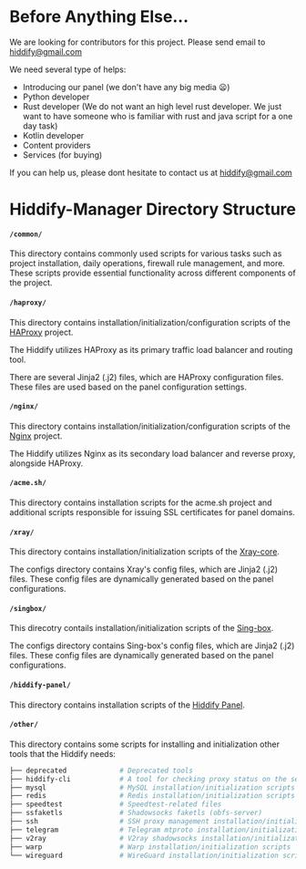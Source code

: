 
# Before Anything Else...
We are looking for contributors for this project. Please send email to hiddify@gmail.com

We need several type of helps:
- Introducing our panel (we don't have any big media 😦)
- Python developer
- Rust developer (We do not want an high level rust developer. We just want to have someone who is familiar with rust and java script for a one day task)
- Kotlin developer
- Content providers
- Services (for buying)

If you can help us, please dont hesitate to contact us at hiddify@gmail.com



# Hiddify-Manager Directory Structure
#### ```/common/```
This directory contains commonly used scripts for various tasks such as project installation, daily operations, firewall rule management, and more. These scripts provide essential functionality across different components of the project.

#### ```/haproxy/```
This directory contains installation/initialization/configuration scripts of the [HAProxy](https://www.haproxy.org/) project.

The Hiddify utilizes HAProxy as its primary traffic load balancer and routing tool.

There are several Jinja2 (.j2) files, which are HAProxy configuration files. These files are used based on the panel configuration settings.

#### ```/nginx/```
This directory contains installation/initialization/configuration scripts of the [Nginx](https://nginx.org/en/) project.

The Hiddify utilizes Nginx as its secondary load balancer and reverse proxy, alongside HAProxy.

#### ```/acme.sh/```
This directory contains installation scripts for the acme.sh project and additional scripts responsible for issuing SSL certificates for panel domains.

#### ```/xray/```
This directory contains installation/initialization scripts of the [Xray-core](https://github.com/XTLS/Xray-core).

The configs directory contains Xray's config files, which are Jinja2 (.j2) files. These config files are dynamically generated based on the panel configurations.

#### ```/singbox/```
This direcotry contails installation/initialization scripts of the [Sing-box](https://github.com/SagerNet/sing-box).

The configs directory contains Sing-box's config files, which are Jinja2 (.j2) files. These config files are dynamically generated based on the panel configurations.

#### ```/hiddify-panel/```
This directory contains installation scripts of the [Hiddify Panel](https://github.com/hiddify/HiddifyPanel).

#### ```/other/```
This directory contains some scripts for installing and initialization other tools that the Hiddify needs:
```bash
├── deprecated             # Deprecated tools
├── hiddify-cli            # A tool for checking proxy status on the server itself
├── mysql                  # MySQL installation/initialization scripts (Project database)
├── redis                  # Redis installation/initialization scripts (Project cache database)
├── speedtest              # Speedtest-related files
├── ssfaketls              # Shadowsocks faketls (obfs-server)
├── ssh                    # SSH proxy management installation/initialization scripts (ssh-liberty)
├── telegram               # Telegram mtproto installation/initialization scripts
├── v2ray                  # V2ray shadowsocks installation/initialization scripts (deprecated)
├── warp                   # Warp installation/initialization scripts
└── wireguard              # WireGuard installation/initialization scripts
```
